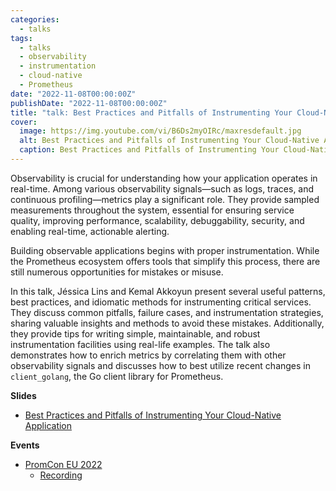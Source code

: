 ```yaml
---
categories:
  - talks
tags:
  - talks
  - observability
  - instrumentation
  - cloud-native
  - Prometheus
date: "2022-11-08T00:00:00Z"
publishDate: "2022-11-08T00:00:00Z"
title: "talk: Best Practices and Pitfalls of Instrumenting Your Cloud-Native Application"
cover:
  image: https://img.youtube.com/vi/B6Ds2myOIRc/maxresdefault.jpg
  alt: Best Practices and Pitfalls of Instrumenting Your Cloud-Native Application
  caption: Best Practices and Pitfalls of Instrumenting Your Cloud-Native Application
---
```


Observability is crucial for understanding how your application operates in real-time. Among various observability signals—such as logs, traces, and continuous profiling—metrics play a significant role. They provide sampled measurements throughout the system, essential for ensuring service quality, improving performance, scalability, debuggability, security, and enabling real-time, actionable alerting.

Building observable applications begins with proper instrumentation. While the Prometheus ecosystem offers tools that simplify this process, there are still numerous opportunities for mistakes or misuse.

In this talk, Jéssica Lins and Kemal Akkoyun present several useful patterns, best practices, and idiomatic methods for instrumenting critical services. They discuss common pitfalls, failure cases, and instrumentation strategies, sharing valuable insights and methods to avoid these mistakes. Additionally, they provide tips for writing simple, maintainable, and robust instrumentation facilities using real-life examples. The talk also demonstrates how to enrich metrics by correlating them with other observability signals and discusses how to best utilize recent changes in `client_golang`, the Go client library for Prometheus.

**Slides**

* [Best Practices and Pitfalls of Instrumenting Your Cloud-Native Application](https://docs.google.com/presentation/d/1uRyWxPGTTfn9_UnX4sWyUd5Lcf7MKg-qvi3hajFtLZI/edit?usp=sharing)

**Events**

* [PromCon EU 2022](https://promcon.io/2022-munich/talks/best-practices-and-pitfalls-of-i/)
  * [Recording](https://www.youtube.com/watch?v=B6Ds2myOIRc)
